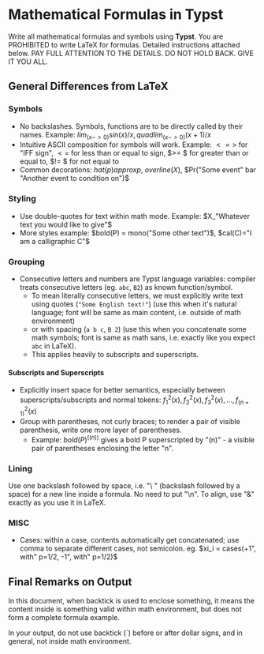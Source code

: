 # Mathematical Formulas in **Typst**

Write all mathematical formulas and symbols using **Typst**.
You are PROHIBITED to write LaTeX for formulas.
Detailed instructions attached below.
PAY FULL ATTENTION TO THE DETAILS. DO NOT HOLD BACK. GIVE IT YOU ALL.

## General Differences from LaTeX

### Symbols

- No backslashes. Symbols, functions are to be directly called by their names. Example: $lim_(x->0) sin(x)/x, quad lim_(x->0) (x+1)/x$
- Intuitive ASCII composition for symbols will work. Example: $<=>$ for "IFF sign", $<=$ for less than or equal to sign, $>= $ for greater than or equal to, $!= $ for not equal to
- Common decorations: $hat(p) approx p$, $overline(X)$, $Pr("Some event" bar "Another event to condition on")$

### Styling

- Use double-quotes for text within math mode. Example: $X_"Whatever text you would like to give"$
- More styles example: $bold(P) = mono("Some other text")$, $cal(C)="I am a calligraphic C"$

### Grouping

- Consecutive letters and numbers are Typst language variables: compiler treats consecutive letters (eg. `abc`, `B2`) as known function/symbol.
  - To mean literally consecutive letters, we must explicitly write text using quotes (`"Some English text!"`)
 (use this when it's natural language; font will be same as main content, i.e. outside of math environment)
  - or with spacing (`a b c`, `B 2`)
 (use this when you concatenate some math symbols; font is same as math sans, i.e. exactly like you expect `abc` in LaTeX).
  - This applies heavily to subscripts and superscripts.

#### Subscripts and Superscripts

- Explicitly insert space for better semantics, especially between superscripts/subscripts and normal tokens: ${f_1^2 (x), f_2^2 (x), f_3^2 (x), ..., f_(n+1)^2 (x)}$
- Group with parentheses, not curly braces; to render a pair of visible parenthesis, write one more layer of parentheses.
  - Example: $bold(P)^((n))$ gives a bold P superscripted by "(n)" - a visible pair of parentheses enclosing the letter "n".

### Lining

Use one backslash followed by space, i.e. "\ " (backslash followed by a space) for a new line inside a formula.
No need to put "\n".
To align, use "&" exactly as you use it in LaTeX.

### MISC

- Cases: within a case, contents automatically get concatenated; use comma to separate different cases, not semicolon.
  eg. $xi_i = cases(+1", with" p=1/2, -1", with" p=1/2)$

## Final Remarks on Output

In this document, when backtick is used to enclose something,
it means the content inside is something valid within math environment, but does not form a complete formula example.

In your output, do not use backtick (`) before or after dollar signs, and in general, not inside math environment.
